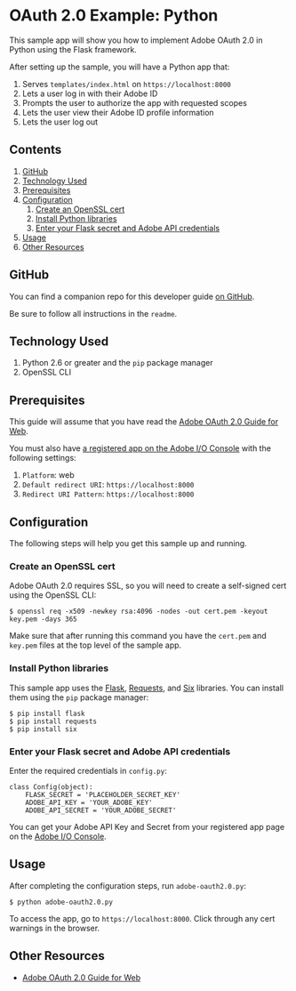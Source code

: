 # OAuth 2.0 Example: Python

This sample app will show you how to implement Adobe OAuth 2.0 in Python using the Flask framework.

After setting up the sample, you will have a Python app that:

1. Serves `templates/index.html` on `https://localhost:8000`
1. Lets a user log in with their Adobe ID
1. Prompts the user to authorize the app with requested scopes
1. Lets the user view their Adobe ID profile information
1. Lets the user log out

<!-- $ doctoc ./readme.md --title "## Contents" --entryprefix 1. --gitlab --maxlevel 3 -->
<!-- START doctoc generated TOC please keep comment here to allow auto update -->
<!-- DON'T EDIT THIS SECTION, INSTEAD RE-RUN doctoc TO UPDATE -->
## Contents

1. [GitHub](#github)
1. [Technology Used](#technologyused)
1. [Prerequisites](#prerequisites)
1. [Configuration](#configuration)
    1. [Create an OpenSSL cert](#createanopensslcert)
    1. [Install Python libraries](#installpythonlibraries)
    1. [Enter your Flask secret and  Adobe API credentials](#enteryourflasksecretandadobeapicredentials)
1. [Usage](#usage)
1. [Other Resources](#otherresources)

<!-- END doctoc generated TOC please keep comment here to allow auto update -->

## GitHub

You can find a companion repo for this developer guide [on GitHub](https://github.com/adobeio/adobeio-documentation/tree/stage/auth/OAuth2.0Endpoints/samples/adobe-auth-python).

Be sure to follow all instructions in the `readme`.


## Technology Used

1. Python 2.6 or greater and the `pip` package manager
1. OpenSSL CLI


## Prerequisites

This guide will assume that you have read the [Adobe OAuth 2.0 Guide for Web](../../web-oauth2.0-guide.md).

You must also have [a registered app on the Adobe I/O Console](../../web-oauth2.0-guide.md#register-your-application-and-enable-apis) with the following settings:

1. `Platform`: web
1. `Default redirect URI`: `https://localhost:8000`
1. `Redirect URI Pattern`: `https://localhost:8000`


## Configuration

The following steps will help you get this sample up and running.


### Create an OpenSSL cert

Adobe OAuth 2.0 requires SSL, so you will need to create a self-signed cert using the OpenSSL CLI:

```
$ openssl req -x509 -newkey rsa:4096 -nodes -out cert.pem -keyout key.pem -days 365
```

Make sure that after running this command you have the `cert.pem` and `key.pem` files at the top level of the sample app.


### Install Python libraries

This sample app uses the [Flask](http://flask.pocoo.org/), [Requests](http://docs.python-requests.org/), and [Six](https://pythonhosted.org/six/) libraries. You can install them using the `pip` package manager:

```
$ pip install flask
$ pip install requests
$ pip install six
```


### Enter your Flask secret and  Adobe API credentials

Enter the required credentials in `config.py`:

```
class Config(object):
    FLASK_SECRET = 'PLACEHOLDER_SECRET_KEY'
    ADOBE_API_KEY = 'YOUR_ADOBE_KEY'
    ADOBE_API_SECRET = 'YOUR_ADOBE_SECRET'
```

You can get your Adobe API Key and Secret from your registered app page on the [Adobe I/O Console](../../web-oauth2.0-guide.md#register-your-application-and-enable-apis).


## Usage

After completing the configuration steps, run `adobe-oauth2.0.py`:

```
$ python adobe-oauth2.0.py
```

To access the app, go to `https://localhost:8000`. Click through any cert warnings in the browser.


## Other Resources

- [Adobe OAuth 2.0 Guide for Web](../../web-oauth2.0-guide.md)
